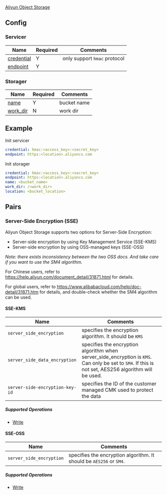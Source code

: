 [Aliyun Object Storage](https://www.aliyun.com/product/oss)

## Config

### Servicer

| Name | Required | Comments |
| ---- | -------- | -------- |
| [credential](go-storage/pairs/credential.md) | Y | only support `hmac` protocol |
| [endpoint](go-storage/pairs/endpoint.md) | Y | |

### Storager

| Name | Required | Comments |
| ---- | -------- | -------- |
| [name](go-storage/pairs/name.md) | Y | bucket name |
| [work_dir](go-storage/pairs/work_dir.md) | N | work dir |

## Example

Init servicer

```yaml
credential: hmac:<access_key>:<secret_key>
endpoint: https:<location>.aliyuncs.com
```

Init storager

```yaml
credential: hmac:<access_key>:<secret_key>
endpoint: https:<location>.aliyuncs.com
name: <bucket_name>
work_dir: /<work_dir>
location: <bucket_location>
```

## Pairs

### Server-Side Encryption (SSE)

Aliyun Object Storage supports two options for Server-Side Encryption:

- Server-side encryption by using Key Management Service (SSE-KMS)
- Server-side encryption by using OSS-managed keys (SSE-OSS)

*Note: there exists inconsistency between the two OSS docs. And take care if you want to use the SM4 algorithm.*

For Chinese users, refer to https://help.aliyun.com/document_detail/31871.html for details.

For global users, refer to https://www.alibabacloud.com/help/doc-detail/31871.htm for details, and double-check whether the SM4 algorithm can be used.

#### SSE-KMS

| Name                            | Comments                                                     |
| ------------------------------- | ------------------------------------------------------------ |
| `server_side_encryption`        | specifies the encryption algorithm. It should be `KMS`       |
| `server_side_data_encryption`   | specifies the encryption algorithm when server_side_encryption is `KMS`. Can only be set to `SM4`. If this is not set, AES256 algorithm will be used. |
| `server-side-encryption-key-id` | specifies the ID of the customer managed CMK used to protect the data |

##### Supported Operations

- [Write](../operations/storager/write.md)

#### SSE-OSS

| Name                     | Comments                                                     |
| ------------------------ | ------------------------------------------------------------ |
| `server_side_encryption` | specifies the encryption algorithm. It should be `AES256` or `SM4`. |

##### Supported Operations

- [Write](../operations/storager/write.md)